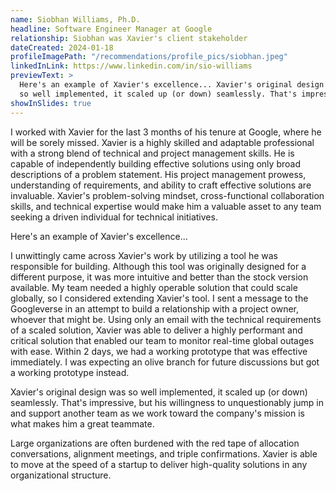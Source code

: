 ```yaml
---
name: Siobhan Williams, Ph.D.
headline: Software Engineer Manager at Google
relationship: Siobhan was Xavier's client stakeholder
dateCreated: 2024-01-18
profileImagePath: "/recommendations/profile_pics/siobhan.jpeg"
linkedInLink: https://www.linkedin.com/in/sio-williams
previewText: >
  Here's an example of Xavier's excellence... Xavier's original design was
  so well implemented, it scaled up (or down) seamlessly. That's impressive...
showInSlides: true
---
```


I worked with Xavier for the last 3 months of his tenure at Google, where he
will be sorely missed. Xavier is a highly skilled and adaptable professional
with a strong blend of technical and project management skills. He is
capable of independently building effective solutions using only broad
descriptions of a problem statement. His project management prowess,
understanding of requirements, and ability to craft effective solutions are
invaluable. Xavier's problem-solving mindset, cross-functional collaboration
skills, and technical expertise would make him a valuable asset to any team
seeking a driven individual for technical initiatives.

Here's an example of Xavier's excellence...

I unwittingly came across Xavier's work by utilizing a tool he was
responsible for building. Although this tool was originally designed for a
different purpose, it was more intuitive and better than the stock version
available. My team needed a highly operable solution that could scale
globally, so I considered extending Xavier's tool. I sent a message to the
Googleverse in an attempt to build a relationship with a project owner,
whoever that might be. Using only an email with the technical requirements
of a scaled solution, Xavier was able to deliver a highly performant and
critical solution that enabled our team to monitor real-time global outages
with ease. Within 2 days, we had a working prototype that was effective
immediately. I was expecting an olive branch for future discussions but got
a working prototype instead.

Xavier's original design was so well implemented, it scaled up (or down)
seamlessly. That's impressive, but his willingness to unquestionably jump in
and support another team as we work toward the company's mission is what
makes him a great teammate.

Large organizations are often burdened with the red tape of allocation
conversations, alignment meetings, and triple confirmations. Xavier is able
to move at the speed of a startup to deliver high-quality solutions in any
organizational structure.